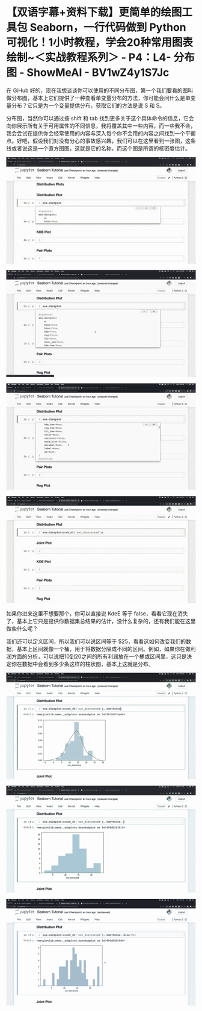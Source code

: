 # 【双语字幕+资料下载】更简单的绘图工具包 Seaborn，一行代码做到 Python 可视化！1小时教程，学会20种常用图表绘制~＜实战教程系列＞ - P4：L4- 分布图 - ShowMeAI - BV1wZ4y1S7Jc

在 GiHub 好的，现在我想谈谈你可以使用的不同分布图，第一个我们要看的图叫做分布图，基本上它们提供了一种查看单变量分布的方法，你可能会问什么是单变量分布？它只是为一个变量提供分布，获取它们的方法是说 S 和 S。

分布图，当然你可以通过按 shift 和 tab 找到更多关于这个具体命令的信息，它会向你展示所有关于可用属性的不同信息，我将覆盖其中一些内容，而一些我不会，我会尝试在提供你会经常使用的内容与深入每个你不会用的内容之间找到一个平衡点。好吧，假设我们对没有分心的事故感兴趣，我们可以在这里看到一张图，这条线或者说这是一个直方图图，这就是它的名称，而这个图是所谓的核密度估计。

![](img/038ed56b7665de55bd9a707070b413db_1.png)

![](img/038ed56b7665de55bd9a707070b413db_2.png)

![](img/038ed56b7665de55bd9a707070b413db_3.png)

![](img/038ed56b7665de55bd9a707070b413db_4.png)

如果你进来这里不想要那个，你可以直接说 KdeE 等于 false，看看它现在消失了，基本上它只是提供你数据集总结果的估计，没什么复杂的，还有我们能在这里做些什么呢？

我们还可以定义区间，所以我们可以说区间等于 $25，看看这如何改变我们的数据，基本上区间就像一个桶，用于将数据分隔成不同的区间。例如，如果你在做利润方面的分析，可以说把10到20之间的所有利润放在一个桶或区间里，这只是决定你在数据中会看到多少条这样的柱状图，基本上这就是分布。

![](img/038ed56b7665de55bd9a707070b413db_6.png)

![](img/038ed56b7665de55bd9a707070b413db_7.png)

![](img/038ed56b7665de55bd9a707070b413db_8.png)
